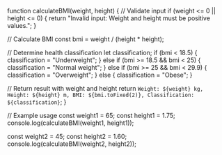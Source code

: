 function calculateBMI(weight, height) {
  // Validate input
  if (weight <= 0 || height <= 0) {
    return "Invalid input: Weight and height must be positive values.";
  }

  // Calculate BMI
  const bmi = weight / (height * height);

  // Determine health classification
  let classification;
  if (bmi < 18.5) {
    classification = "Underweight";
  } else if (bmi >= 18.5 && bmi < 25) {
    classification = "Normal weight";
  } else if (bmi >= 25 && bmi < 29.9) {
    classification = "Overweight";
  } else {
    classification = "Obese";
  }

  // Return result with weight and height
  return `Weight: ${weight} kg, Height: ${height} m, BMI: ${bmi.toFixed(2)}, Classification: ${classification}`;
}

// Example usage
const weight1 = 65;
const height1 = 1.75;
console.log(calculateBMI(weight1, height1)); 

const weight2 = 45;
const height2 = 1.60;
console.log(calculateBMI(weight2, height2));
